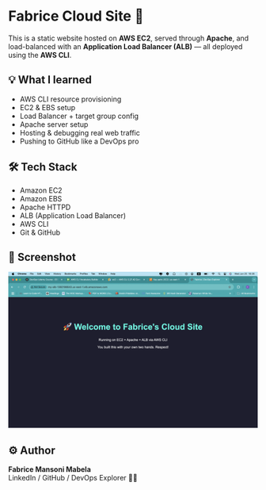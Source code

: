 # Fabrice Cloud Site 🚀

This is a static website hosted on **AWS EC2**, served through **Apache**, and load-balanced with an **Application Load Balancer (ALB)** — all deployed using the **AWS CLI**.

## 💡 What I learned
- AWS CLI resource provisioning
- EC2 & EBS setup
- Load Balancer + target group config
- Apache server setup
- Hosting & debugging real web traffic
- Pushing to GitHub like a DevOps pro

## 🛠 Tech Stack
- Amazon EC2
- Amazon EBS
- Apache HTTPD
- ALB (Application Load Balancer)
- AWS CLI
- Git & GitHub

## 📸 Screenshot
![site preview](screenshot.png)

## ⚙️ Author
**Fabrice Mansoni Mabela**  
LinkedIn / GitHub / DevOps Explorer 🧑‍🚀

